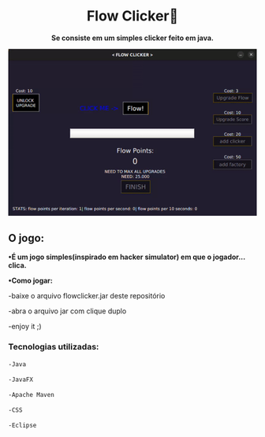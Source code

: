 <h1 align="center">Flow Clicker🎯</h1>

**<p align="center">Se consiste em um simples clicker feito em java.</p>**

<div align="center">
<img src="src/view/gifdemo.gif">
</div>

<h2>O jogo:</h2>

**•É um jogo simples(inspirado em hacker simulator) em que o jogador... clica.**

**•Como jogar:**

-baixe o arquivo flowclicker.jar deste repositório

-abra o arquivo jar com clique duplo

-enjoy it ;)

<h3>Tecnologias utilizadas:</h3>

`-Java`

`-JavaFX`

`-Apache Maven`

`-CSS`

`-Eclipse`
